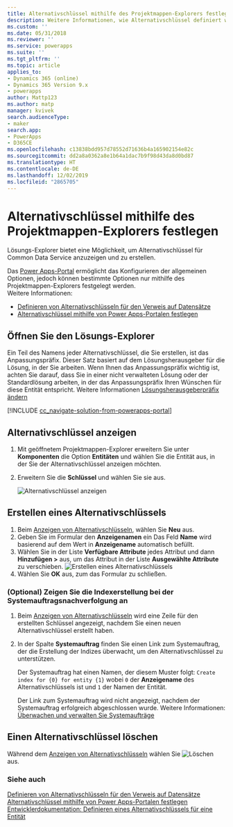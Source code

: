 ```yaml
---
title: Alternativschlüssel mithilfe des Projektmappen-Explorers festlegen | MicrosoftDocs
description: Weitere Informationen, wie Alternativschlüssel definiert werden, die verwendet werden können, um auf Datensätze in Common Data Service mithilfe des Lösungs-Explorers zu verweisen
ms.custom: ''
ms.date: 05/31/2018
ms.reviewer: ''
ms.service: powerapps
ms.suite: ''
ms.tgt_pltfrm: ''
ms.topic: article
applies_to:
- Dynamics 365 (online)
- Dynamics 365 Version 9.x
- powerapps
author: Mattp123
ms.author: matp
manager: kvivek
search.audienceType:
- maker
search.app:
- PowerApps
- D365CE
ms.openlocfilehash: c13838bdd957d78552d71636b4a165902154e82c
ms.sourcegitcommit: dd2a8a0362a8e1b64a1dac7b9f98d43da8d0bd87
ms.translationtype: HT
ms.contentlocale: de-DE
ms.lasthandoff: 12/02/2019
ms.locfileid: "2865705"
---
```

# <a name="define-alternate-keys-using-solution-explorer"></a>Alternativschlüssel mithilfe des Projektmappen-Explorers festlegen

Lösungs-Explorer bietet eine Möglichkeit, um Alternativschlüssel für Common Data Service anzuzeigen und zu erstellen.

Das [Power Apps-Portal](https://make.powerapps.com/?utm_source=padocs&utm_medium=linkinadoc&utm_campaign=referralsfromdoc) ermöglicht das Konfigurieren der allgemeinen Optionen, jedoch können bestimmte Optionen nur mithilfe des Projektmappen-Explorers festgelegt werden. <br />Weitere Informationen: 
- [Definieren von Alternativschlüsseln für den Verweis auf Datensätze](define-alternate-keys-reference-records.md)<br />
- [Alternativschlüssel mithilfe von Power Apps-Portalen festlegen](define-alternate-keys-portal.md)

## <a name="open-solution-explorer"></a>Öffnen Sie den Lösungs-Explorer

Ein Teil des Namens jeder Alternativschlüssel, die Sie erstellen, ist das Anpassungspräfix. Dieser Satz basiert auf dem Lösungsherausgeber für die Lösung, in der Sie arbeiten. Wenn Ihnen das Anpassungspräfix wichtig ist, achten Sie darauf, dass Sie in einer nicht verwalteten Lösung oder der Standardlösung arbeiten, in der das Anpassungspräfix Ihren Wünschen für diese Entität entspricht. Weitere Informationen [Lösungsherausgeberpräfix ändern](change-solution-publisher-prefix.md) 

[!INCLUDE [cc_navigate-solution-from-powerapps-portal](../../includes/cc_navigate-solution-from-powerapps-portal.md)]

## <a name="view-alternate-keys"></a>Alternativschlüssel anzeigen

1. Mit geöffnetem Projektmappen-Explorer erweitern Sie unter **Komponenten** die Option **Entitäten** und wählen Sie die Entität aus, in der Sie der Alternativschlüssel anzeigen möchten.
2. Erweitern Sie die **Schlüssel** und wählen Sie sie aus.

    ![Alternativschlüssel anzeigen](media/view-alternate-keys-solution-explorer.png)

## <a name="create-an-alternate-key"></a>Erstellen eines Alternativschlüssels

1. Beim [Anzeigen von Alternativschlüsseln](#view-alternate-keys), wählen Sie **Neu** aus.
1. Geben Sie im Formular den **Anzeigenamen** ein Das Feld **Name** wird basierend auf dem Wert in **Anzeigename** automatisch befüllt. 
2. Wählen Sie in der Liste **Verfügbare Attribute** jedes Attribut und dann **Hinzufügen >** aus, um das Attribut in der Liste **Ausgewählte Attribute** zu verschieben.
    ![Erstellen eines Alternativschlüssels](media/create-alternate-key-solution-explorer.png)
1. Wählen Sie **OK** aus, zum das Formular zu schließen.

### <a name="optional-view-the-system-job-tracking-creation-of-indexes"></a>(Optional) Zeigen Sie die Indexerstellung bei der Systemauftragsnachverfolgung an
1. Beim [Anzeigen von Alternativschlüsseln](#view-alternate-keys) wird eine Zeile für den erstellten Schlüssel angezeigt, nachdem Sie einen neuen Alternativschlüssel erstellt haben.
2. In der Spalte **Systemauftrag** finden Sie einen Link zum Systemauftrag, der die Erstellung der Indizes überwacht, um den Alternativschlüssel zu unterstützen. 
    
    Der Systemauftrag hat einen Namen, der diesem Muster folgt: `Create index for {0} for entity {1}` wobei `0` der **Anzeigename** des Alternativschlüssels ist und `1` der Namen der Entität.

    Der Link zum Systemauftrag wird nicht angezeigt, nachdem der Systemauftrag erfolgreich abgeschlossen wurde. Weitere Informationen: [Überwachen und verwalten Sie Systemaufträge](/dynamics365/customer-engagement/admin/monitor-manage-system-jobs)


## <a name="delete-an-alternate-key"></a>Einen Alternativschlüssel löschen

Während dem [Anzeigen von Alternativschlüsseln](#view-alternate-keys) wählen Sie ![Löschen](media/delete.gif) aus.

### <a name="see-also"></a>Siehe auch

[Definieren von Alternativschlüsseln für den Verweis auf Datensätze](define-alternate-keys-reference-records.md)<br />
[Alternativschlüssel mithilfe von Power Apps-Portalen festlegen](define-alternate-keys-portal.md)<br />
[Entwicklerdokumentation: Definieren eines Alternativschlüssels für eine Entität](/dynamics365/customer-engagement/developer/define-alternate-keys-entity)
